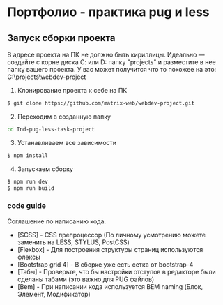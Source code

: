 ﻿# Портфолио - практика pug и less

## Запуск сборки проекта
В адресе проекта на ПК не должно быть кириллицы. Идеально — создайте с корне диска С: или D: папку "projects" и разместите в нее папку вашего проекта. У вас может получится что то похожее на это: C:\projects\webdev-project


1. Клонирование проекта к себе на ПК               
```sh
$ git clone https://github.com/matrix-web/webdev-project.git
```

2. Переходим в созданную папку
```sh
cd Ind-pug-less-task-project
```

3. Устанавливаем все зависимости
```sh
$ npm install
```

4. Запускаем сборку
```sh
$ npm run dev
$ npm run build
```

### code guide

Соглашение по написанию кода.

* [SCSS] - CSS препроцессор (По личному усмотрению можете заменить на LESS, STYLUS, PostCSS)
* [Flexbox] - Для построения структуры страниц используются флексы
* [Bootstrap grid 4] - В сборке уже есть сетка от bootstrap-4
* [Табы] - Проверьте, что бы настройки отступов в редакторе были сделаны табами (это важно для PUG файлов)
* [Bem] - При написании кода используется BEM naming (Блок, Элемент, Модификатор)